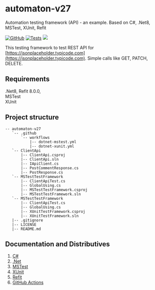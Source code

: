 # automaton-v27

Automation testing framework (API) - an example. Based on C#, .Net8, MSTest, XUnit, Refit

[![GitHub](https://img.shields.io/github/license/mashape/apistatus.svg)](https://github.com/BurhanH/automaton-v27/blob/master/LICENSE)
[![Tests](https://github.com/BurhanH/automaton-v27/actions/workflows/dotnet.yml/badge.svg)](https://github.com/BurhanH/automaton-v27/actions/workflows/dotnet.yml)
![](https://badgen.net/static/made/by%20human/green)

This testing framework to test REST API for [https://jsonplaceholder.typicode.com](https://jsonplaceholder.typicode.com). Simple calls like GET, PATCH, DELETE.

## Requirements
.Net8, Refit 8.0.0, <br>
MSTest<br>
XUnit<br>

## Project structure
```text
-- automaton-v27
   `-- .github
       `-- workflows
           |-- dotnet-mstest.yml
           |-- dotnet-xunit.yml
   `-- ClientApi
       |-- ClientApi.csproj
       |-- ClientApi.sln
       |-- IApiClient.cs
       |-- PostCommentResponse.cs
       |-- PostResponse.cs
   `-- MSTestTestFramework
       |-- ClientApiTest.cs
       |-- GlobalUsing.cs
       |-- MSTestTestFramework.csproj
       |-- MSTestTestFramework.sln
   `-- MSTestTestFramework
       |-- ClientApiTest.cs
       |-- GlobalUsing.cs
       |-- XUnitTestFramework.csproj
       |-- XUnitTestFramework.sln
   |-- .gitignore
   |-- LICENSE
   |-- README.md
```

## Documentation and Distributives

1. [C#](https://learn.microsoft.com/en-us/dotnet/csharp/)
2. [.Net](https://dotnet.microsoft.com/en-us/learn/dotnet/what-is-dotnet)
3. [MSTest](https://learn.microsoft.com/en-us/dotnet/core/testing/unit-testing-csharp-with-mstest)
4. [XUnit](https://xunit.net/)
5. [Refit](https://reactiveui.github.io/refit/)
6. [GitHub Actions](https://github.com/features/actions)
